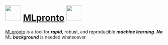 <img src="https://cs.wellesley.edu/~btjaden/MLpronto/img/H_icon.png" width=50> [MLpronto](https://mlpronto.org) <img src="https://cs.wellesley.edu/~btjaden/MLpronto/img/H_icon.png" width=50>
==========

[MLpronto](https://mlpronto.org) is a tool for ***rapid***, robust, and reproducible ***machine learning***.
***No*** ML ***background*** is needed whatsoever.
